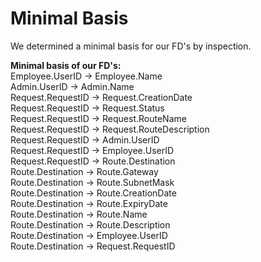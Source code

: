 # Minimal Basis
We determined a minimal basis for our FD's by inspection.

**Minimal basis of our FD's:** <br>
Employee.UserID &rarr; Employee.Name <br>
Admin.UserID &rarr; Admin.Name <br>
Request.RequestID &rarr; Request.CreationDate <br>
Request.RequestID &rarr; Request.Status <br>
Request.RequestID &rarr; Request.RouteName <br>
Request.RequestID &rarr; Request.RouteDescription <br>
Request.RequestID &rarr; Admin.UserID <br>
Request.RequestID &rarr; Employee.UserID <br>
Request.RequestID &rarr; Route.Destination <br>
Route.Destination &rarr; Route.Gateway <br>
Route.Destination &rarr; Route.SubnetMask <br>
Route.Destination &rarr; Route.CreationDate <br>
Route.Destination &rarr; Route.ExpiryDate <br>
Route.Destination &rarr; Route.Name <br>
Route.Destination &rarr; Route.Description <br>
Route.Destination &rarr; Employee.UserID <br>
Route.Destination &rarr; Request.RequestID 
